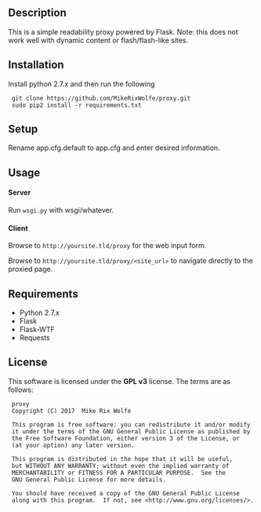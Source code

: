## Description
This is a simple readability proxy powered by Flask. Note: this does not work well with dynamic content or flash/flash-like sites.

## Installation
Install python 2.7.x and then run the following

     git clone https://github.com/MikeRixWolfe/proxy.git
     sudo pip2 install -r requirements.txt

## Setup
Rename app.cfg.default to app.cfg and enter desired information.

## Usage
#### Server
Run `wsgi.py` with wsgi/whatever.
#### Client
Browse to `http://yoursite.tld/proxy` for the web input form.

Browse to `http://yoursite.tld/proxy/<site_url>` to navigate directly to the proxied page.

## Requirements
* Python 2.7.x
* Flask
* Flask-WTF
* Requests

## License
This software is licensed under the **GPL v3** license. The terms are as follows:
     
     proxy
     Copyright (C) 2017  Mike Rix Wolfe
     
     This program is free software: you can redistribute it and/or modify
     it under the terms of the GNU General Public License as published by
     the Free Software Foundation, either version 3 of the License, or
     (at your option) any later version.
     
     This program is distributed in the hope that it will be useful,
     but WITHOUT ANY WARRANTY; without even the implied warranty of
     MERCHANTABILITY or FITNESS FOR A PARTICULAR PURPOSE.  See the
     GNU General Public License for more details.
     
     You should have received a copy of the GNU General Public License
     along with this program.  If not, see <http://www.gnu.org/licenses/>.
